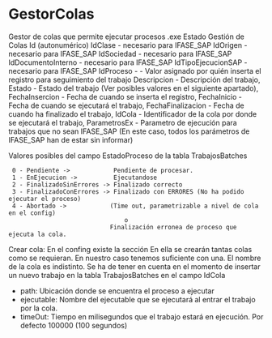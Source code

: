 # GestorColas
Gestor de colas que permite ejecutar procesos .exe
Estado Gestión de Colas
 Id (autonumérico)
 IdClase - necesario para IFASE_SAP 
 IdOrigen - necesario para IFASE_SAP
 IdSociedad - necesario para IFASE_SAP
 IdDocumentoInterno - necesario para IFASE_SAP
 IdTipoEjecucionSAP - necesario para IFASE_SAP
 IdProceso - - Valor asignado por quién inserta el registro para seguimiento del trabajo
 Descripcion - Descripción del trabajo,
 Estado - Estado del trabajo (Ver posibles valores en el siguiente apartado),
 FechaInsercion - Fecha de cuando se inserta el registro,
 FechaInicio - Fecha de cuando se ejecutará el trabajo,
 FechaFinalizacion - Fecha de cuando ha finalizado el trabajo,
 IdCola - Identificador de la cola por donde se ejecutará el trabajo,
 ParametrosEx - Parametro de ejecución para trabajos que no sean IFASE_SAP (En este caso, todos los parámetros de IFASE_SAP han de estar sin informar)

 
Valores posibles del campo EstadoProceso de la tabla TrabajosBatches

     0 - Pendiente -> 			 Pendiente de procesar.
     1 - EnEjecucion -> 		 Ejecutandose
     2 - FinalizadoSinErrores -> Finalizado correcto
     3 - FinalizadoConErrores -> Finalizado con ERRORES (No ha podido ejecutar el proceso)
     4 - Abortado -> 			(Time out, parametrizable a nivel de cola en el config) 
									o
								Finalización erronea de proceso que ejecuta la cola.
  
  
  Crear cola:
  En el confing existe la sección <gestorColas>
  En ella se crearán tantas colas como se requieran. En nuestro caso tenemos suficiente con una.
  El nombre de la cola es indistinto. Se ha de tener en cuenta en el momento de insertar un nuevo trabajo en la tabla TrabajosBatches en el campo IdCola
  
  - path: Ubicación donde se encuentra el proceso a ejecutar
  - ejecutable: Nombre del ejecutable que se ejecutará al entrar el trabajo por la cola.
  - timeOut: Tiempo en milisegundos que el trabajo estará en ejecución. Por defecto 100000 (100 segundos)
   <gestorColas>
    <colas>
	  <cola nombreCola="IFASE_SAP" path="\\sintzv\BAPI_SAPFI\GestionwIfaseSap" ejecutable="GestionIfaseSap.exe" />
      <cola nombreCola="NOTEPAD" path="C:\Program Files (x86)\Notepad++" ejecutable="cmd.exe" timeOut="10000" />
      <cola nombreCola="NOTEPAD2" path="C:\Program Files (x86)\Notepad++" ejecutable="cmd.exe" timeOut="10000" />     
    </colas>
  </gestorColas>
